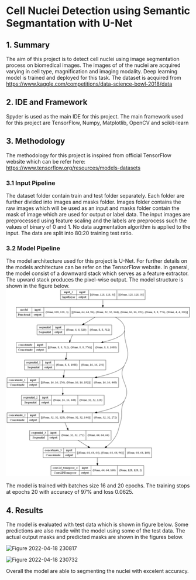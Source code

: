 # Cell Nuclei Detection using Semantic Segmantation with U-Net

## 1. Summary 
The aim of this project is to detect cell nuclei using image segmentation process on biomedical images. The images of of the nuclei are acquired varying in cell type, magnification and imaging modality. Deep learning model is trained and deployed for this task. The dataset is acquired from https://www.kaggle.com/competitions/data-science-bowl-2018/data
## 2. IDE and Framework
Spyder is used as the main IDE for this project. The main framework used for this project are TensorFlow, Numpy, Matplotlib, OpenCV and scikit-learn
## 3. Methodology 
The methodology for this project is inspired from official TensorFlow website which can be refer here: https://www.tensorflow.org/resources/models-datasets
### 3.1 Input Pipeline
The dataset folder contain train and test folder separately. Each folder are further divided into images and masks folder. Images folder contains the raw images which will be used as an input and masks folder contain the mask of image which are used for output or label data. The input images are preprocessed using feature scaling and the labels are preprocess such the values of binary of 0 and 1. No data augmentation algorithm is applied to the input. The data are split into 80:20 training test ratio.
### 3.2 Model Pipeline
The model architecture used for this project is U-Net. For further details on the models architecture can be refer on the TensorFlow website. In general, the model consist of a downward stack which serves as a feature extractor. The upward stack produces the pixel-wise output. The model structure is shown in the figure below. 
![My Image](img/model.png)

The model is trained with batches size 16 and 20 epochs. The training stops at epochs 20 with accuracy of 97% and loss 0.0625.
## 4. Results
The model is evaluated with test data which is shown in figure below.
Some predictions are also made wiht the model using some of the test data. The actual output masks and predicted masks are shown in the figures below.


![Figure 2022-04-18 230817](https://user-images.githubusercontent.com/92588131/164604466-1ebaa07a-b0fa-49c3-a761-04dcc9b6064d.png)

![Figure 2022-04-18 230732](https://user-images.githubusercontent.com/92588131/164604490-42cc9786-1303-42a6-9051-a994328cc41e.png)

Overall the model are able to segmenting the nuclei with excelent accuracy. 
